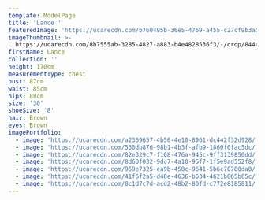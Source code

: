 ```yaml
---
template: ModelPage
title: 'Lance '
featuredImage: 'https://ucarecdn.com/b760495b-36e5-4769-a455-c27cf9b3a527/'
imageThumbnail: >-
  https://ucarecdn.com/8b7555ab-3285-4827-a883-b4e4828536f3/-/crop/844x1212/486,0/-/preview/
firstName: Lance
collection: ''
height: 170cm
measurementType: chest
bust: 87cm
waist: 85cm
hips: 88cm
size: '30'
shoeSize: '8'
hair: Brown
eyes: Brown
imagePortfolio:
  - image: 'https://ucarecdn.com/a2369657-4b56-4e10-8961-dc442f32d928/'
  - image: 'https://ucarecdn.com/530db876-98b1-4b3f-afb9-1860f0fac5dc/'
  - image: 'https://ucarecdn.com/82e329c7-f108-476a-945c-9ff3139850dd/'
  - image: 'https://ucarecdn.com/8d60f032-9dc7-4a10-95f7-1f5e9ad552f8/'
  - image: 'https://ucarecdn.com/959e7325-ea9b-458c-9641-5b6c70700da0/'
  - image: 'https://ucarecdn.com/41f6f2a5-d48e-4636-b634-4621b065b65c/'
  - image: 'https://ucarecdn.com/8c1d7c7d-acd2-48b2-80fd-c772e8185811/'
---
```


